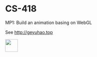 # CS-418

MP1: Build an animation basing on WebGL

See http://geyuhao.top


<img src="https://github.com/Geyuhao/CS-418/blob/main/record.gif" width="40" height="40" />
